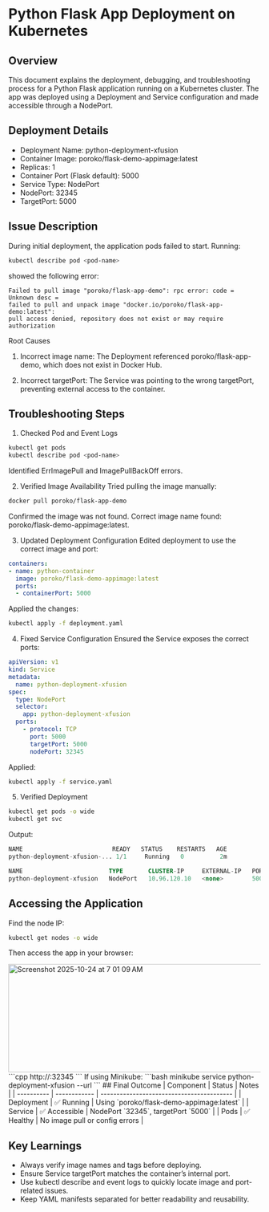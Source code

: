# Python Flask App Deployment on Kubernetes
## Overview
This document explains the deployment, debugging, and troubleshooting process for a Python Flask application running on a Kubernetes cluster. 
The app was deployed using a Deployment and Service configuration and made accessible through a NodePort.

## Deployment Details
  - Deployment Name: python-deployment-xfusion
  - Container Image: poroko/flask-demo-appimage:latest
  - Replicas: 1
  - Container Port (Flask default): 5000
  - Service Type: NodePort
  - NodePort: 32345
  - TargetPort: 5000

## Issue Description
During initial deployment, the application pods failed to start. Running:
```bash
kubectl describe pod <pod-name>
```
showed the following error:
```pgsql
Failed to pull image "poroko/flask-app-demo": rpc error: code = Unknown desc = 
failed to pull and unpack image "docker.io/poroko/flask-app-demo:latest": 
pull access denied, repository does not exist or may require authorization
```
Root Causes
1. Incorrect image name:
The Deployment referenced poroko/flask-app-demo, which does not exist in Docker Hub.

2. Incorrect targetPort:
The Service was pointing to the wrong targetPort, preventing external access to the container.

## Troubleshooting Steps
1. Checked Pod and Event Logs
```bash
kubectl get pods
kubectl describe pod <pod-name>
```
Identified ErrImagePull and ImagePullBackOff errors.

2. Verified Image Availability
Tried pulling the image manually:
```bash
docker pull poroko/flask-app-demo
```
Confirmed the image was not found.
Correct image name found: poroko/flask-demo-appimage:latest.

3. Updated Deployment Configuration
Edited deployment to use the correct image and port:
```yaml
containers:
- name: python-container
  image: poroko/flask-demo-appimage:latest
  ports:
  - containerPort: 5000
```
Applied the changes:
```bash
kubectl apply -f deployment.yaml
```
4. Fixed Service Configuration
Ensured the Service exposes the correct ports:
```yaml
apiVersion: v1
kind: Service
metadata:
  name: python-deployment-xfusion
spec:
  type: NodePort
  selector:
    app: python-deployment-xfusion
  ports:
    - protocol: TCP
      port: 5000
      targetPort: 5000
      nodePort: 32345
```
Applied:
```bash
kubectl apply -f service.yaml
```
5. Verified Deployment
```bash
kubectl get pods -o wide
kubectl get svc
```
Output:
```sql
NAME                         READY   STATUS    RESTARTS   AGE
python-deployment-xfusion-... 1/1     Running   0          2m

NAME                        TYPE       CLUSTER-IP     EXTERNAL-IP   PORT(S)          AGE
python-deployment-xfusion   NodePort   10.96.120.10   <none>        5000:32345/TCP   2m
```
## Accessing the Application
Find the node IP:
```bash
kubectl get nodes -o wide
```
Then access the app in your browser:

<img width="598" height="216" alt="Screenshot 2025-10-24 at 7 01 09 AM" src="https://github.com/user-attachments/assets/596d398a-071e-4d8f-ae24-2794a15948a5" />
```cpp
http://<NodeIP>:32345
```
If using Minikube:
```bash
minikube service python-deployment-xfusion --url
```
## Final Outcome
| Component  | Status       | Notes                                     |
| ---------- | ------------ | ----------------------------------------- |
| Deployment | ✅ Running    | Using `poroko/flask-demo-appimage:latest` |
| Service    | ✅ Accessible | NodePort `32345`, targetPort `5000`       |
| Pods       | ✅ Healthy    | No image pull or config errors            |


## Key Learnings
  - Always verify image names and tags before deploying.
  - Ensure Service targetPort matches the container’s internal port.
  - Use kubectl describe and event logs to quickly locate image and port-related issues.
  - Keep YAML manifests separated for better readability and reusability.
